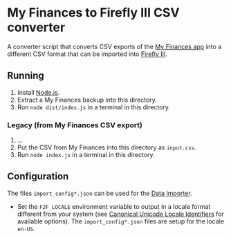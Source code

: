 # My Finances to Firefly III CSV converter

A converter script that converts CSV exports of the [My Finances app](https://play.google.com/store/apps/details?id=com.sevencsolutions.myfinances) into a different CSV format that can be imported into [Firefly III](https://github.com/firefly-iii/firefly-iii).

## Running

1. Install [Node.js](https://nodejs.org/).
2. Extract a My Finances backup into this directory.
3. Run `node dist/index.js` in a terminal in this directory.

### Legacy (from My Finances CSV export)

1. ...
2. Put the CSV from My Finances into this directory as `input.csv`.
3. Run `node index.js` in a terminal in this directory.

## Configuration

The files `import_config*.json` can be used for the [Data Importer](https://github.com/firefly-iii/data-importer).

- Set the `F2F_LOCALE` environment variable to output in a locale format different from your system (see [Canonical Unicode Locale Identifiers](https://www.unicode.org/reports/tr35/#Canonical_Unicode_Locale_Identifiers) for available options). The `import_config*.json` files are setup for the locale `en-US`.
